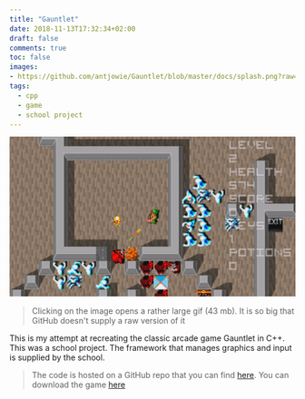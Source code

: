 ```yaml
---
title: "Gauntlet"
date: 2018-11-13T17:32:34+02:00
draft: false
comments: true
toc: false
images:
- https://github.com/antjowie/Gauntlet/blob/master/docs/splash.png?raw=true
tags: 
  - cpp
  - game
  - school project 
---
```


[![game showcase](https://github.com/antjowie/Gauntlet/blob/master/docs/splash.png?raw=true)](https://github.com/antjowie/Gauntlet/blob/master/docs/game.gif) 

> Clicking on the image opens a rather large gif (43 mb). It is so big that GitHub doesn't supply a raw version of it

This is my attempt at recreating the classic arcade game Gauntlet in C++. This was a school project. The framework that manages graphics and input is supplied by the school.

> The code is hosted on a GitHub repo that you can find [here](https://github.com/antjowie/Gauntlet). You can download the game [here](https://github.com/antjowie/Gauntlet/releases)